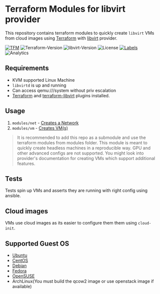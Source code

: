 # Terraform Modules for libvirt provider

This repository contains terraform modules to quickly create `libvirt` VMs from cloud images using [Terraform][terraform]
with [libvirt][terraform-libvirt] provider.

[![TFM](https://github.com/tprasadtp/tfm-libvirt/workflows/terraform/badge.svg)](https://github.com/tprasadtp/tfm-libvirt/actions?workflow=terraform)
![Terraform-Version](https://img.shields.io/badge/terraform-0.12.x-623CE4?logo=terraform)
![libvirt-Version](https://img.shields.io/badge/provider--libvirt-0.6.1-623CE4?logo=terraform&logoColor=white)
![License](https://img.shields.io/badge/License-MIT-brightgreen)
[![Labels](https://github.com/tprasadtp/tfm-libvirt/workflows/labels/badge.svg)](https://github.com/tprasadtp/tfm-libvirt/actions?workflow=labels)
![Analytics](https://ga-beacon.prasadt.com/UA-101760811-3/github/tfm-libvirt?pink&useReferer)


## Requirements

- KVM supported Linux Machine
- `libvirtd` is up and running
- Can access qemu:///system without priv escalation
- [Terraform][terraform] and [terraform-libvirt][terraform-libvirt] plugins installed.

## Usage

1. `modules/net` - [Creates a Network](./modules/net/README.md)
1. `modules/vm` - [Creates VM(s)](./modules/vm/README.md)


> It is recommended to add this repo as a submodule
> and use the terraform modules from modules folder.
> This module is meant to quickly create headless machines in a reproducible way. GPU and other advanced configs are not supported.
> You might look into provider's documentation for creating VMs which support additional features.

## Tests

Tests spin up VMs and asserts they are running with right config using ansible.

## Cloud images

VMs use cloud images as its easier to configure them them using `cloud-init`.

## Supported Guest OS

- [Ubuntu](https://cloud-images.ubuntu.com/)
- [CentOS](http://cloud.centos.org/centos/8/x86_64/images/)
- [Debian](http://cdimage.debian.org/cdimage/openstack/)
- [Fedora](https://alt.fedoraproject.org/cloud/)
- [OpenSUSE](https://software.opensuse.org/distributions/leap#jeos-ports)
- ArchLinux(You must build the qcow2 image or use openstack image if available)

[terraform]: https://terraform.io
[terraform-libvirt]: https://github.com/dmacvicar/terraform-provider-libvirt
